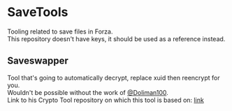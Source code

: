 # SaveTools
Tooling related to save files in Forza.<br>
This repository doesn't have keys, it should be used as a reference instead.

## Saveswapper

Tool that's going to automatically decrypt, replace xuid then reencrypt for you.<br>
Wouldn't be possible without the work of [@Doliman100](https://github.com/Doliman100).<br>
Link to his Crypto Tool repository on which this tool is based on: [link](https://github.com/Doliman100/ForzaTech-encryption-tool)
